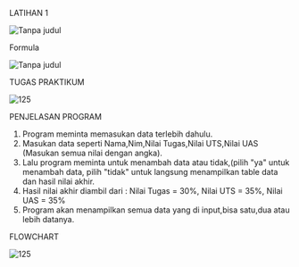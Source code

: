   LATIHAN 1
  
![Tanpa judul](https://user-images.githubusercontent.com/57003140/68583999-0eaa8480-04b1-11ea-8d72-138bd8f443e8.png)

  Formula
  
  ![Tanpa judul](https://user-images.githubusercontent.com/57003140/68584122-503b2f80-04b1-11ea-9774-a818dd1159f8.png)
  
  
  TUGAS PRAKTIKUM
  
![125](https://user-images.githubusercontent.com/57003140/69475942-ddfa1180-0e05-11ea-93a2-00be50260e92.png)

  PENJELASAN PROGRAM
  
  1. Program meminta memasukan data terlebih dahulu.
  2. Masukan data seperti Nama,Nim,Nilai Tugas,Nilai UTS,Nilai UAS (Masukan semua nilai dengan angka).
  3. Lalu program meminta untuk menambah data atau tidak,(pilih "ya" untuk menambah data, pilih "tidak" untuk langsung menampilkan table data dan hasil nilai akhir.
  4. Hasil nilai akhir diambil dari : Nilai Tugas = 30%, Nilai UTS = 35%, Nilai UAS = 35%
  5. Program akan menampilkan semua data yang di input,bisa satu,dua atau lebih datanya.
  
  FLOWCHART
  
 ![125](https://user-images.githubusercontent.com/57003140/69375620-5b753300-0cdb-11ea-9ff0-8d52389f9ac7.png)

  

